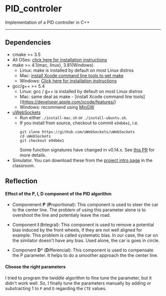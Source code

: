 # PID_controler
Implementation of a PID controller in C++

---

## Dependencies

* cmake >= 3.5
 * All OSes: [click here for installation instructions](https://cmake.org/install/)
* make >= 4.1(mac, linux), 3.81(Windows)
  * Linux: make is installed by default on most Linux distros
  * Mac: [install Xcode command line tools to get make](https://developer.apple.com/xcode/features/)
  * Windows: [Click here for installation instructions](http://gnuwin32.sourceforge.net/packages/make.htm)
* gcc/g++ >= 5.4
  * Linux: gcc / g++ is installed by default on most Linux distros
  * Mac: same deal as make - [install Xcode command line tools]((https://developer.apple.com/xcode/features/)
  * Windows: recommend using [MinGW](http://www.mingw.org/)
* [uWebSockets](https://github.com/uWebSockets/uWebSockets)
  * Run either `./install-mac.sh` or `./install-ubuntu.sh`.
  * If you install from source, checkout to commit `e94b6e1`, i.e.
    ```
    git clone https://github.com/uWebSockets/uWebSockets 
    cd uWebSockets
    git checkout e94b6e1
    ```
    Some function signatures have changed in v0.14.x. See [this PR](https://github.com/udacity/CarND-MPC-Project/pull/3) for more details.
* Simulator. You can download these from the [project intro page](https://github.com/udacity/self-driving-car-sim/releases) in the classroom.

## Reflection
#### Effect of the P, I, D component of the PID algorithm

- Componenent **P** (**P**roportional): This component is used to steer the car to the center line. The problem of using this parameter alone is to overshoot the line and potentialy leave the road. 

- Component **I** (**I**ntegral): This component is used to remove a potential bias induced by the front wheels, if they are not well aligned for example. This problem is called systematic bias. In our case, the car on the similator doesn't have any bias. Used alone, the car is goes in circle.

- Component **D*** (**D**ifferencial): This component is used to compensate the P parameter. It helps to do a smoother approach the the center line.

#### Choose the right parameters

I tried to program  the twiddle algorithm to fine tune the parameter, but it didn't work well. So, I finally tune the parameters manually by adding or substracting 1 to `P` and `D` regarding the `CTE` values.
